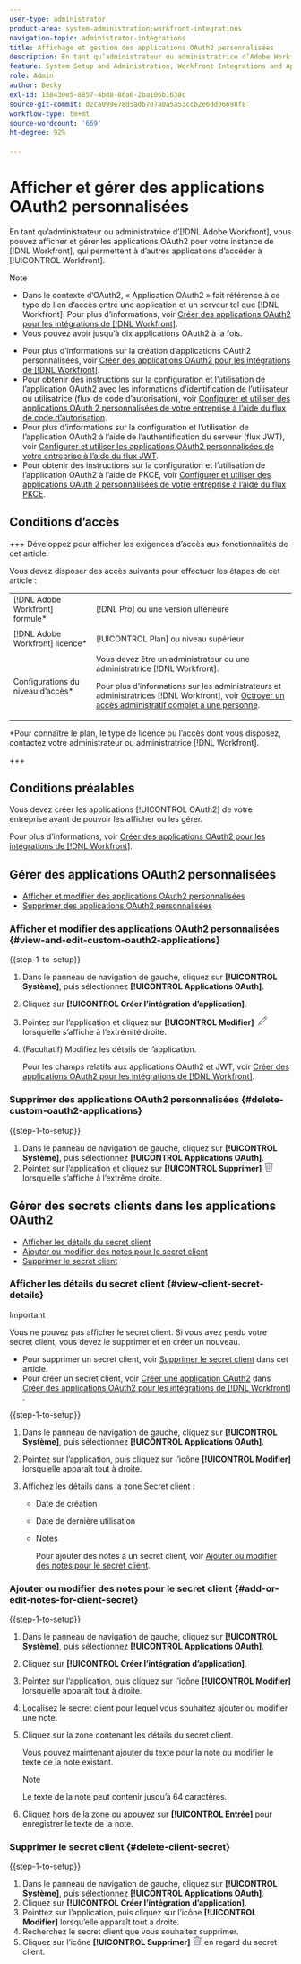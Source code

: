 ```yaml
---
user-type: administrator
product-area: system-administration;workfront-integrations
navigation-topic: administrator-integrations
title: Affichage et gestion des applications OAuth2 personnalisées
description: En tant qu’administrateur ou administratrice d’Adobe Workfront, vous pouvez afficher et gérer les applications OAuth2 pour votre instance de Workfront, qui permettent à d’autres applications d’accéder à Workfront.
feature: System Setup and Administration, Workfront Integrations and Apps
role: Admin
author: Becky
exl-id: 158430e5-8857-4bd8-86a6-2ba106b1638c
source-git-commit: d2ca099e78d5adb707a0a5a53ccb2e6dd06698f8
workflow-type: tm+mt
source-wordcount: '669'
ht-degree: 92%

---
```


# Afficher et gérer des applications OAuth2 personnalisées

En tant qu’administrateur ou administratrice d’[!DNL Adobe Workfront], vous pouvez afficher et gérer les applications OAuth2 pour votre instance de [!DNL Workfront], qui permettent à d’autres applications d’accéder à [!UICONTROL Workfront].

>[!NOTE]
>
>* Dans le contexte d’OAuth2, « Application OAuth2 » fait référence à ce type de lien d’accès entre une application et un serveur tel que [!DNL Workfront]. Pour plus d’informations, voir [Créer des applications OAuth2 pour les intégrations de  [!DNL Workfront] &#x200B;](../../administration-and-setup/configure-integrations/create-oauth-application.md).
>* Vous pouvez avoir jusqu’à dix applications OAuth2 à la fois.

* Pour plus d’informations sur la création d’applications OAuth2 personnalisées, voir [Créer des applications OAuth2 pour les intégrations de  [!DNL Workfront] &#x200B;](../../administration-and-setup/configure-integrations/create-oauth-application.md).
* Pour obtenir des instructions sur la configuration et l’utilisation de l’application OAuth2 avec les informations d’identification de l’utilisateur ou utilisatrice (flux de code d’autorisation), voir [Configurer et utiliser des applications OAuth 2 personnalisées de votre entreprise à l’aide du flux de code d’autorisation](../../wf-api/api/oauth-app-code-token-flow.md).
* Pour plus d’informations sur la configuration et l’utilisation de l’application OAuth2 à l’aide de l’authentification du serveur (flux JWT), voir [Configurer et utiliser les applications OAuth2 personnalisées de votre entreprise à l’aide du flux JWT](../../wf-api/api/oauth-app-jwt-flow.md).
* Pour obtenir des instructions sur la configuration et l’utilisation de l’application OAuth2 à l’aide de PKCE, voir [Configurer et utiliser des applications OAuth 2 personnalisées de votre entreprise à l’aide du flux PKCE](../../wf-api/api/oauth-app-pkce-flow.md).

## Conditions d’accès

+++ Développez pour afficher les exigences d’accès aux fonctionnalités de cet article.

Vous devez disposer des accès suivants pour effectuer les étapes de cet article :

<table style="table-layout:auto"> 
 <col> 
 <col> 
 <tbody> 
  <tr> 
   <td role="rowheader">[!DNL Adobe Workfront] formule*</td> 
   <td> <p>[!DNL Pro] ou une version ultérieure</p> </td> 
  </tr> 
  <tr> 
   <td role="rowheader">[!DNL Adobe Workfront] licence*</td> 
   <td> <p>[!UICONTROL Plan] ou niveau supérieur</p> </td> 
  </tr> 
  <tr> 
   <td role="rowheader">Configurations du niveau d’accès*</td> 
   <td> Vous devez être un administrateur ou une administratrice [!DNL Workfront]. </p>
    <p>Pour plus d’informations sur les administrateurs et administratrices [!DNL Workfront], voir <a href="../../administration-and-setup/add-users/configure-and-grant-access/grant-a-user-full-administrative-access.md" class="MCXref xref">Octroyer un accès administratif complet à une personne</a>.</p>
     </td> 
  </tr> 
 </tbody> 
</table>

&#42;Pour connaître le plan, le type de licence ou l’accès dont vous disposez, contactez votre administrateur ou administratrice [!DNL Workfront].

+++

## Conditions préalables

Vous devez créer les applications [!UICONTROL OAuth2] de votre entreprise avant de pouvoir les afficher ou les gérer.

Pour plus d’informations, voir [Créer des applications OAuth2 pour les intégrations de  [!DNL Workfront] &#x200B;](../../administration-and-setup/configure-integrations/create-oauth-application.md).

## Gérer des applications OAuth2 personnalisées

* [Afficher et modifier des applications OAuth2 personnalisées](#view-and-edit-custom-oauth2-applications)
* [Supprimer des applications OAuth2 personnalisées](#delete-custom-oauth2-applications)

### Afficher et modifier des applications OAuth2 personnalisées {#view-and-edit-custom-oauth2-applications}

{{step-1-to-setup}}

1. Dans le panneau de navigation de gauche, cliquez sur **[!UICONTROL Système]**, puis sélectionnez **[!UICONTROL Applications OAuth]**.
1. Cliquez sur **[!UICONTROL Créer l’intégration d’application]**.
1. Pointez sur l’application et cliquez sur **[!UICONTROL Modifier]** ![Icône Modifier](assets/edit-icon.png) lorsqu’elle s’affiche à l’extrémité droite.
1. (Facultatif) Modifiez les détails de l’application.

   Pour les champs relatifs aux applications OAuth2 et JWT, voir [Créer des applications OAuth2 pour les intégrations de  [!DNL Workfront] &#x200B;](../../administration-and-setup/configure-integrations/create-oauth-application.md).

### Supprimer des applications OAuth2 personnalisées {#delete-custom-oauth2-applications}

{{step-1-to-setup}}

1. Dans le panneau de navigation de gauche, cliquez sur **[!UICONTROL Système]**, puis sélectionnez **[!UICONTROL Applications OAuth]**.
1. Pointez sur l’application et cliquez sur **[!UICONTROL Supprimer]** ![Supprimer](assets/delete.png) lorsqu’elle s’affiche à l’extrême droite.

## Gérer des secrets clients dans les applications OAuth2

* [Afficher les détails du secret client](#view-client-secret-details)
* [Ajouter ou modifier des notes pour le secret client](#add-or-edit-notes-for-client-secret)
* [Supprimer le secret client](#delete-client-secret)

### Afficher les détails du secret client {#view-client-secret-details}

>[!IMPORTANT]
>
>Vous ne pouvez pas afficher le secret client. Si vous avez perdu votre secret client, vous devez le supprimer et en créer un nouveau.
>
>* Pour supprimer un secret client, voir [Supprimer le secret client](#delete-client-secret) dans cet article.
>* Pour créer un secret client, voir [Créer une application OAuth2](../../administration-and-setup/configure-integrations/create-oauth-application.md#create) dans [Créer des applications OAuth2 pour les intégrations de  [!DNL Workfront] &#x200B;](../../administration-and-setup/configure-integrations/create-oauth-application.md).
>

{{step-1-to-setup}}

1. Dans le panneau de navigation de gauche, cliquez sur **[!UICONTROL Système]**, puis sélectionnez **[!UICONTROL Applications OAuth]**.
1. Pointez sur l’application, puis cliquez sur l’icône **[!UICONTROL Modifier]** lorsqu’elle apparaît tout à droite.
1. Affichez les détails dans la zone Secret client :

   * Date de création
   * Date de dernière utilisation
   * Notes

     Pour ajouter des notes à un secret client, voir [Ajouter ou modifier des notes pour le secret client](#add-or-edit-notes-for-client-secret).

### Ajouter ou modifier des notes pour le secret client {#add-or-edit-notes-for-client-secret}

{{step-1-to-setup}}

1. Dans le panneau de navigation de gauche, cliquez sur **[!UICONTROL Système]**, puis sélectionnez **[!UICONTROL Applications OAuth]**.
1. Cliquez sur **[!UICONTROL Créer l’intégration d’application]**.
1. Pointez sur l’application, puis cliquez sur l’icône **[!UICONTROL Modifier]** lorsqu’elle apparaît tout à droite.
1. Localisez le secret client pour lequel vous souhaitez ajouter ou modifier une note.
1. Cliquez sur la zone contenant les détails du secret client.

   Vous pouvez maintenant ajouter du texte pour la note ou modifier le texte de la note existant.

   >[!NOTE]
   >
   >Le texte de la note peut contenir jusqu’à 64 caractères.

1. Cliquez hors de la zone ou appuyez sur **[!UICONTROL Entrée]** pour enregistrer le texte de la note.

### Supprimer le secret client {#delete-client-secret}

{{step-1-to-setup}}

1. Dans le panneau de navigation de gauche, cliquez sur **[!UICONTROL Système]**, puis sélectionnez **[!UICONTROL Applications OAuth]**.
1. Cliquez sur **[!UICONTROL Créer l’intégration d’application]**.
1. Pointtez sur l’application, puis cliquez sur l’icône **[!UICONTROL Modifier]** lorsqu’elle apparaît tout à droite.
1. Recherchez le secret client que vous souhaitez supprimer.
1. Cliquez sur l’icône **[!UICONTROL Supprimer]** ![Supprimer](assets/delete.png) en regard du secret client.

